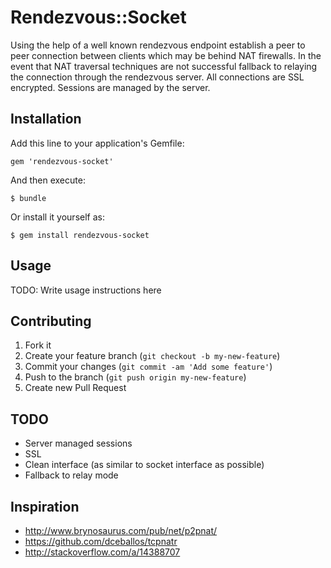 # Rendezvous::Socket

Using the help of a well known rendezvous endpoint establish a peer to
peer connection between clients which may be behind NAT firewalls. In
the event that NAT traversal techniques are not successful fallback to
relaying the connection through the rendezvous server. All connections
are SSL encrypted. Sessions are managed by the server.

## Installation

Add this line to your application's Gemfile:

    gem 'rendezvous-socket'

And then execute:

    $ bundle

Or install it yourself as:

    $ gem install rendezvous-socket

## Usage

TODO: Write usage instructions here

## Contributing

1. Fork it
2. Create your feature branch (`git checkout -b my-new-feature`)
3. Commit your changes (`git commit -am 'Add some feature'`)
4. Push to the branch (`git push origin my-new-feature`)
5. Create new Pull Request

## TODO

* Server managed sessions
* SSL
* Clean interface (as similar to socket interface as possible)
* Fallback to relay mode

## Inspiration

* http://www.brynosaurus.com/pub/net/p2pnat/
* https://github.com/dceballos/tcpnatr
* http://stackoverflow.com/a/14388707
